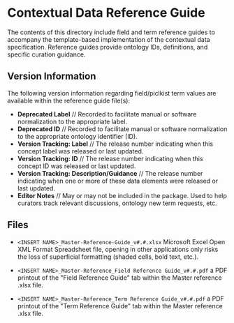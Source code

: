 # <INSERT NAME> Contextual Data Reference Guide

The contents of this directory include field and term reference guides to accompany the template-based implementation of the <INSERT NAME> contextual data specification. Reference guides provide ontology IDs, definitions, and specific curation guidance.

## Version Information

The following version information regarding field/piclkist term values are available within the reference guide file(s):

- **Deprecated Label** // Recorded to facilitate manual or software normalization to the appropriate label.
- **Deprecated ID** // Recorded to facilitate manual or software normalization to the appropriate ontology identifier (ID).
- **Version Tracking: Label** // The release number indicating when this concept label was released or last updated.
- **Version Tracking: ID** // The release number indicating when this concept ID was released or last updated.
- **Version Tracking: Description/Guidance** // The release number indicating when one or more of these data elements were released or last updated.
- **Editor Notes** // May or may not be included in the package. Used to help curators track relevant discussions, ontology new term requests, etc.

## Files

- `<INSERT NAME>_Master-Reference-Guide_v#.#.xlsx` 
Microsoft Excel Open XML Format Spreadsheet file, opening in other applications only risks the loss of superficial formatting (shaded cells, bold text, etc.).

- `<INSERT NAME>_Master-Reference_Field Reference Guide_v#.#.pdf` a PDF printout of the "Field Reference Guide" tab within the Master reference .xlsx file.

- `<INSERT NAME>_Master-Reference_Term Reference Guide_v#.#.pdf` a PDF printout of the "Term Reference Guide" tab within the Master reference .xlsx file.
